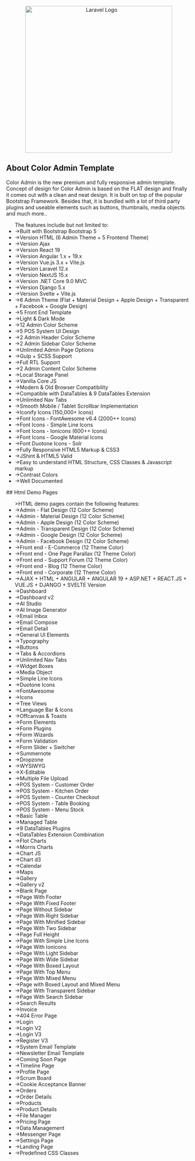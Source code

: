<p align="center"><a href="https://laravel.com" target="_blank"><img src="https://wrapmarketusercontent.com/assets/items/full/6756511ba20f700f11f828ed45bf2f63cc52005debf9c122e6ea0e78cf26de41.webp?v=1750038861" width="400" alt="Laravel Logo"></a></p>

## About Color Admin Template

<p>Color Admin is the new premium and fully responsive admin template. Concept of design for Color Admin is based on the FLAT design and finally it comes out with a clean and neat design. It is built on top of the popular Bootstrap Framework. Besides that, it is bundled with a lot of third party plugins and useable elements such as buttons, thumbnails, media objects and much more..</p>
<p><ul>The features include but not limited to:

<li>->Built with Bootstrap Bootstrap 5</li>
<li>->Version HTML (6 Admin Theme + 5 Frontend Theme)</li>
<li>->Version Ajax</li>
<li>->Version React 19</li>
<li>->Version Angular 1.x + 19.x</li>
<li>->Version Vue.js 3.x + Vite.js</li>
<li>->Version Laravel 12.x</li>
<li>->Version NextJS 15.x</li>
<li>->Version .NET Core 9.0 MVC</li>
<li>->Version Django 5.x</li>
<li>->Version Svelte + Vite.js</li>
<li>->6 Admin Theme (Flat + Material Design + Apple Design + Transparent + Facebook + Google Design)</li>
<li>->5 Front End Template</li>
<li>->Light & Dark Mode</li>
<li>->12 Admin Color Scheme</li>
<li>->5 POS System UI Design</li>
<li>->2 Admin Header Color Scheme</li>
<li>->2 Admin Sidebar Color Scheme</li>
<li>->Unlimited Admin Page Options</li>
<li>->Gulp + SCSS Support</li>
<li>->Full RTL Support</li>
<li>->2 Admin Content Color Scheme</li>
<li>->Local Storage Panel</li>
<li>->Vanilla Core JS</li>
<li>->Modern & Old Browser Compatibility</li>
<li>->Compatible with DataTables & 9 DataTables Extension</li>
<li>->Unlimited Nav Tabs</li>
<li>->Smooth Mobile / Tablet Scrollbar Implementation</li>
<li>->Iconify Icons (150,000+ Icons)</li>
<li>->Font Icons - FontAwesome v6.4 (2000++ Icons)</li>
<li>->Font Icons - Simple Line Icons</li>
<li>->Font Icons - Ionicons (600++ Icons)</li>
<li>->Font Icons - Google Material Icons</li>
<li>->Font Duotone Icons - Solr</li>
<li>->Fully Responsive HTML5 Markup & CSS3</li>
<li>->JShint & HTML5 Valid</li>
<li>->Easy to understand HTML Structure, CSS Classes & Javascript markup</li>
<li>->Contrast Colors</li>
<li>->Well Documented</li>
</ul>
</p>
## Html Demo Pages

<p><ul>>HTML demo pages contain the following features:
<li>->Admin - Flat Design (12 Color Scheme)</li>
<li>->Admin - Material Design (12 Color Scheme)</li>
<li>->Admin - Apple Design (12 Color Scheme)</li>
<li>->Admin - Transparent Design (12 Color Scheme)</li>
<li>->Admin - Google Design (12 Color Scheme)</li>
<li>->Admin - Facebook Design (12 Color Scheme)</li>
<li>->Front end - E-Commerce (12 Theme Color)</li>
<li>->Front end - One Page Parallax (12 Theme Color)</li>
<li>->Front end - Support Forum (12 Theme Color)</li>
<li>->Front end - Blog (12 Theme Color)</li>
<li>->Front end - Corporate (12 Theme Color)</li>
<li>->AJAX + HTML + ANGULAR + ANGULAR 19 + ASP.NET + REACT.JS + VUE.JS + DJANGO + SVELTE Version</li>
<li>->Dashboard</li>
<li>->Dashboard v2</li>
<li>->AI Studio</li>
<li>->AI Image Generator</li>
<li>->Email Inbox</li>
<li>->Email Compose</li>
<li>->Email Detail</li>
<li>->General UI Elements</li>
<li>->Typography</li>
<li>->Buttons</li>
<li>->Tabs & Accordions</li>
<li>->Unlimited Nav Tabs</li>
<li>->Widget Boxes</li>
<li>->Media Object</li>
<li>->Simple Line Icons</li>
<li>->Duotone Icons</li>
<li>->FontAwesome</li>
<li>->Icons</li>
<li>->Tree Views</li>
<li>->Language Bar & Icons</li>
<li>->Offcanvas & Toasts</li>
<li>->Form Elements</li>
<li>->Form Plugins</li>
<li>->Form Wizards</li>
<li>->Form Validation</li>
<li>->Form Slider + Switcher</li>
<li>->Summernote</li>
<li>->Dropzone</li>
<li>->WYSIWYG</li>
<li>->X-Editable</li>
<li>->Multiple File Upload</li>
<li>->POS System - Customer Order</li>
<li>->POS System - Kitchen Order</li>
<li>->POS System - Counter Checkout</li>
<li>->POS System - Table Booking</li>
<li>->POS System - Menu Stock</li>
<li>->Basic Table</li>
<li>->Managed Table</li>
<li>->9 DataTables Plugins</li>
<li>->DataTables Extension Combination</li>
<li>->Flot Charts</li>
<li>->Morris Charts</li>
<li>->Chart JS</li>
<li>->Chart d3</li>
<li>->Calendar</li>
<li>->Maps</li>
<li>->Gallery</li>
<li>->Gallery v2</li>
<li>->Blank Page</li>
<li>->Page With Footer</li>
<li>->Page With Fixed Footer</li>
<li>->Page Without Sidebar</li>
<li>->Page With Right Sidebar</li>
<li>->Page With Minified Sidebar</li>
<li>->Page With Two Sidebar</li>
<li>->Page Full Height</li>
<li>->Page With Simple Line Icons</li>
<li>->Page With Ionicons</li>
<li>->Page With Light Sidebar</li>
<li>->Page With Wide Sidebar</li>
<li>->Page With Boxed Layout</li>
<li>->Page With Top Menu</li>
<li>->Page With Mixed Menu</li>
<li>->Page with Boxed Layout and Mixed Menu</li>
<li>->Page With Transparent Sidebar</li>
<li>->Page With Search Sidebar</li>
<li>->Search Results</li>
<li>->Invoice</li>
<li>->404 Error Page</li>
<li>->Login</li>
<li>->Login V2</li>
<li>->Login V3</li>
<li>->Register V3</li>
<li>->System Email Template</li>
<li>->Newsletter Email Template</li>
<li>->Coming Soon Page</li>
<li>->Timeline Page</li>
<li>->Profile Page</li>
<li>->Scrum Board</li>
<li>->Cookie Acceptance Banner</li>
<li>->Orders</li>
<li>->Order Details</li>
<li>->Products</li>
<li>->Product Details</li>
<li>->File Manager</li>
<li>->Pricing Page</li>
<li>->Data Management</li>
<li>->Messenger Page</li>
<li>->Settings Page</li>
<li>->Landing Page</li>
<li>->Predefined CSS Classes</li>
</ul></p>
